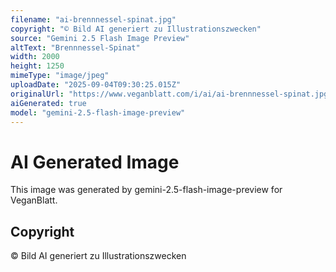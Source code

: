 ```yaml
---
filename: "ai-brennnessel-spinat.jpg"
copyright: "© Bild AI generiert zu Illustrationszwecken"
source: "Gemini 2.5 Flash Image Preview"
altText: "Brennnessel-Spinat"
width: 2000
height: 1250
mimeType: "image/jpeg"
uploadDate: "2025-09-04T09:30:25.015Z"
originalUrl: "https://www.veganblatt.com/i/ai/ai-brennnessel-spinat.jpg"
aiGenerated: true
model: "gemini-2.5-flash-image-preview"
---
```


# AI Generated Image

This image was generated by gemini-2.5-flash-image-preview for VeganBlatt.

## Copyright
© Bild AI generiert zu Illustrationszwecken
